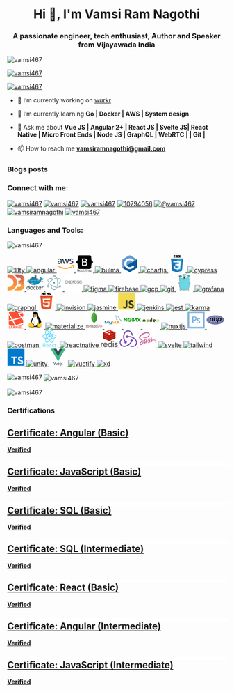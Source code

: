 <h1 align="center">Hi 👋, I'm Vamsi Ram Nagothi</h1>
<h3 align="center">A passionate engineer, tech enthusiast, Author and Speaker from Vijayawada India</h3>

<p align="left"> <img src="https://komarev.com/ghpvc/?username=vamsi467&label=Profile%20views&color=0e75b6&style=flat"
        alt="vamsi467" /> </p>

<p align="left"> <a href="https://github.com/ryo-ma/github-profile-trophy"><img
            src="https://github-profile-trophy.vercel.app/?username=vamsi467" alt="vamsi467" /></a> </p>

<p align="left"> <a href="https://twitter.com/vamsi467" target="blank"><img
            src="https://img.shields.io/twitter/follow/vamsi467?logo=twitter&style=for-the-badge" alt="vamsi467" /></a>
</p>

- 🔭 I’m currently working on [wurkr](https://app.wurkr.io/)

- 🌱 I’m currently learning **Go | Docker | AWS | System design**

- 💬 Ask me about **Vue JS | Angular 2+ | React JS | Svelte JS| React Native | Micro Front Ends | Node JS | GraphQL |
WebRTC | | Git |**

- 📫 How to reach me **vamsiramnagothi@gmail.com**

### Blogs posts
<!-- BLOG-POST-LIST:START -->
<!-- BLOG-POST-LIST:END -->

<h3 align="left">Connect with me:</h3>
<p align="left">
    <a href="https://codepen.io/vamsi467" target="blank"><img align="center"
            src="https://raw.githubusercontent.com/rahuldkjain/github-profile-readme-generator/master/src/images/icons/Social/codepen.svg"
            alt="vamsi467" height="30" width="40" /></a>
    <a href="https://twitter.com/vamsi467" target="blank"><img align="center"
            src="https://raw.githubusercontent.com/rahuldkjain/github-profile-readme-generator/master/src/images/icons/Social/twitter.svg"
            alt="vamsi467" height="30" width="40" /></a>
    <a href="https://linkedin.com/in/vamsi-ram-nagothi-16080b112/" target="blank"><img align="center"
            src="https://raw.githubusercontent.com/rahuldkjain/github-profile-readme-generator/master/src/images/icons/Social/linked-in-alt.svg"
            alt="vamsi467" height="30" width="40" /></a>
    <a href="https://stackoverflow.com/users/10794056" target="blank"><img align="center"
            src="https://raw.githubusercontent.com/rahuldkjain/github-profile-readme-generator/master/src/images/icons/Social/stack-overflow.svg"
            alt="10794056" height="30" width="40" /></a>
    <a href="https://medium.com/@vamsi467" target="blank"><img align="center"
            src="https://raw.githubusercontent.com/rahuldkjain/github-profile-readme-generator/master/src/images/icons/Social/medium.svg"
            alt="@vamsi467" height="30" width="40" /></a>
    <a href="https://www.hackerrank.com/vamsiramnagothi" target="blank"><img align="center"
            src="https://raw.githubusercontent.com/rahuldkjain/github-profile-readme-generator/master/src/images/icons/Social/hackerrank.svg"
            alt="vamsiramnagothi" height="30" width="40" /></a>
    <a href="https://www.leetcode.com/vamsi467" target="blank"><img align="center"
            src="https://raw.githubusercontent.com/rahuldkjain/github-profile-readme-generator/master/src/images/icons/Social/leet-code.svg"
            alt="vamsi467" height="30" width="40" /></a>
</p>

<h3 align="left">Languages and Tools:</h3>

<img src="https://img.shields.io/badge/test-test-informational?style=flat&logo=500px&logoColor=white&color=2bbc8a"
    alt="vamsi467" />
<p align="left"> <a href="https://www.11ty.dev/" target="_blank" rel="noreferrer"> <img
            src="https://gist.githubusercontent.com/vivek32ta/c7f7bf583c1fb1c58d89301ea40f37fd/raw/f4c85cce5790758286b8f155ef9a177710b995df/11ty.svg"
            alt="11ty" width="40" height="40" /> </a> <a href="https://angular.io" target="_blank" rel="noreferrer">
        <img src="https://angular.io/assets/images/logos/angular/angular.svg" alt="angular" width="40" height="40" />
    </a> <a href="https://aws.amazon.com" target="_blank" rel="noreferrer"> <img
            src="https://raw.githubusercontent.com/devicons/devicon/master/icons/amazonwebservices/amazonwebservices-original-wordmark.svg"
            alt="aws" width="40" height="40" /> </a> <a href="https://getbootstrap.com" target="_blank"
        rel="noreferrer"> <img
            src="https://raw.githubusercontent.com/devicons/devicon/master/icons/bootstrap/bootstrap-plain-wordmark.svg"
            alt="bootstrap" width="40" height="40" /> </a> <a href="https://bulma.io/" target="_blank" rel="noreferrer">
        <img src="https://raw.githubusercontent.com/gilbarbara/logos/804dc257b59e144eaca5bc6ffd16949752c6f789/logos/bulma.svg"
            alt="bulma" width="40" height="40" /> </a> <a href="https://www.cprogramming.com/" target="_blank"
        rel="noreferrer"> <img src="https://raw.githubusercontent.com/devicons/devicon/master/icons/c/c-original.svg"
            alt="c" width="40" height="40" /> </a> <a href="https://www.chartjs.org" target="_blank" rel="noreferrer">
        <img src="https://www.chartjs.org/media/logo-title.svg" alt="chartjs" width="40" height="40" /> </a> <a
        href="https://www.w3schools.com/css/" target="_blank" rel="noreferrer"> <img
            src="https://raw.githubusercontent.com/devicons/devicon/master/icons/css3/css3-original-wordmark.svg"
            alt="css3" width="40" height="40" /> </a> <a href="https://www.cypress.io" target="_blank" rel="noreferrer">
        <img src="https://raw.githubusercontent.com/simple-icons/simple-icons/6e46ec1fc23b60c8fd0d2f2ff46db82e16dbd75f/icons/cypress.svg"
            alt="cypress" width="40" height="40" /> </a> <a href="https://d3js.org/" target="_blank" rel="noreferrer">
        <img src="https://raw.githubusercontent.com/devicons/devicon/master/icons/d3js/d3js-original.svg" alt="d3js"
            width="40" height="40" /> </a> <a href="https://www.docker.com/" target="_blank" rel="noreferrer"> <img
            src="https://raw.githubusercontent.com/devicons/devicon/master/icons/docker/docker-original-wordmark.svg"
            alt="docker" width="40" height="40" /> </a> <a href="https://www.electronjs.org" target="_blank"
        rel="noreferrer"> <img
            src="https://raw.githubusercontent.com/devicons/devicon/master/icons/electron/electron-original.svg"
            alt="electron" width="40" height="40" /> </a> <a href="https://expressjs.com" target="_blank"
        rel="noreferrer"> <img
            src="https://raw.githubusercontent.com/devicons/devicon/master/icons/express/express-original-wordmark.svg"
            alt="express" width="40" height="40" /> </a> <a href="https://www.figma.com/" target="_blank"
        rel="noreferrer"> <img src="https://www.vectorlogo.zone/logos/figma/figma-icon.svg" alt="figma" width="40"
            height="40" /> </a> <a href="https://firebase.google.com/" target="_blank" rel="noreferrer"> <img
            src="https://www.vectorlogo.zone/logos/firebase/firebase-icon.svg" alt="firebase" width="40" height="40" />
    </a> <a href="https://cloud.google.com" target="_blank" rel="noreferrer"> <img
            src="https://www.vectorlogo.zone/logos/google_cloud/google_cloud-icon.svg" alt="gcp" width="40"
            height="40" /> </a> <a href="https://git-scm.com/" target="_blank" rel="noreferrer"> <img
            src="https://www.vectorlogo.zone/logos/git-scm/git-scm-icon.svg" alt="git" width="40" height="40" /> </a> <a
        href="https://golang.org" target="_blank" rel="noreferrer"> <img
            src="https://raw.githubusercontent.com/devicons/devicon/master/icons/go/go-original.svg" alt="go" width="40"
            height="40" /> </a> <a href="https://grafana.com" target="_blank" rel="noreferrer"> <img
            src="https://www.vectorlogo.zone/logos/grafana/grafana-icon.svg" alt="grafana" width="40" height="40" />
    </a> <a href="https://graphql.org" target="_blank" rel="noreferrer"> <img
            src="https://www.vectorlogo.zone/logos/graphql/graphql-icon.svg" alt="graphql" width="40" height="40" />
    </a> <a href="https://www.w3.org/html/" target="_blank" rel="noreferrer"> <img
            src="https://raw.githubusercontent.com/devicons/devicon/master/icons/html5/html5-original-wordmark.svg"
            alt="html5" width="40" height="40" /> </a> <a href="https://www.invisionapp.com/" target="_blank"
        rel="noreferrer"> <img src="https://www.vectorlogo.zone/logos/invisionapp/invisionapp-icon.svg" alt="invision"
            width="40" height="40" /> </a> <a href="https://jasmine.github.io/" target="_blank" rel="noreferrer"> <img
            src="https://www.vectorlogo.zone/logos/jasmine/jasmine-icon.svg" alt="jasmine" width="40" height="40" />
    </a> <a href="https://developer.mozilla.org/en-US/docs/Web/JavaScript" target="_blank" rel="noreferrer"> <img
            src="https://raw.githubusercontent.com/devicons/devicon/master/icons/javascript/javascript-original.svg"
            alt="javascript" width="40" height="40" /> </a> <a href="https://www.jenkins.io" target="_blank"
        rel="noreferrer"> <img src="https://www.vectorlogo.zone/logos/jenkins/jenkins-icon.svg" alt="jenkins" width="40"
            height="40" /> </a> <a href="https://jestjs.io" target="_blank" rel="noreferrer"> <img
            src="https://www.vectorlogo.zone/logos/jestjsio/jestjsio-icon.svg" alt="jest" width="40" height="40" /> </a>
    <a href="https://karma-runner.github.io/latest/index.html" target="_blank" rel="noreferrer"> <img
            src="https://raw.githubusercontent.com/detain/svg-logos/780f25886640cef088af994181646db2f6b1a3f8/svg/karma.svg"
            alt="karma" width="40" height="40" /> </a> <a href="https://laravel.com/" target="_blank" rel="noreferrer">
        <img src="https://raw.githubusercontent.com/devicons/devicon/master/icons/laravel/laravel-plain-wordmark.svg"
            alt="laravel" width="40" height="40" /> </a> <a href="https://www.linux.org/" target="_blank"
        rel="noreferrer"> <img
            src="https://raw.githubusercontent.com/devicons/devicon/master/icons/linux/linux-original.svg" alt="linux"
            width="40" height="40" /> </a> <a href="https://materializecss.com/" target="_blank" rel="noreferrer"> <img
            src="https://raw.githubusercontent.com/prplx/svg-logos/5585531d45d294869c4eaab4d7cf2e9c167710a9/svg/materialize.svg"
            alt="materialize" width="40" height="40" /> </a> <a href="https://www.mongodb.com/" target="_blank"
        rel="noreferrer"> <img
            src="https://raw.githubusercontent.com/devicons/devicon/master/icons/mongodb/mongodb-original-wordmark.svg"
            alt="mongodb" width="40" height="40" /> </a> <a href="https://www.mysql.com/" target="_blank"
        rel="noreferrer"> <img
            src="https://raw.githubusercontent.com/devicons/devicon/master/icons/mysql/mysql-original-wordmark.svg"
            alt="mysql" width="40" height="40" /> </a> <a href="https://www.nginx.com" target="_blank" rel="noreferrer">
        <img src="https://raw.githubusercontent.com/devicons/devicon/master/icons/nginx/nginx-original.svg" alt="nginx"
            width="40" height="40" /> </a> <a href="https://nodejs.org" target="_blank" rel="noreferrer"> <img
            src="https://raw.githubusercontent.com/devicons/devicon/master/icons/nodejs/nodejs-original-wordmark.svg"
            alt="nodejs" width="40" height="40" /> </a> <a href="https://nuxtjs.org/" target="_blank" rel="noreferrer">
        <img src="https://www.vectorlogo.zone/logos/nuxtjs/nuxtjs-icon.svg" alt="nuxtjs" width="40" height="40" /> </a>
    <a href="https://www.photoshop.com/en" target="_blank" rel="noreferrer"> <img
            src="https://raw.githubusercontent.com/devicons/devicon/master/icons/photoshop/photoshop-line.svg"
            alt="photoshop" width="40" height="40" /> </a> <a href="https://www.php.net" target="_blank"
        rel="noreferrer"> <img
            src="https://raw.githubusercontent.com/devicons/devicon/master/icons/php/php-original.svg" alt="php"
            width="40" height="40" /> </a> <a href="https://postman.com" target="_blank" rel="noreferrer"> <img
            src="https://www.vectorlogo.zone/logos/getpostman/getpostman-icon.svg" alt="postman" width="40"
            height="40" /> </a> <a href="https://reactjs.org/" target="_blank" rel="noreferrer"> <img
            src="https://raw.githubusercontent.com/devicons/devicon/master/icons/react/react-original-wordmark.svg"
            alt="react" width="40" height="40" /> </a> <a href="https://reactnative.dev/" target="_blank"
        rel="noreferrer"> <img src="https://reactnative.dev/img/header_logo.svg" alt="reactnative" width="40"
            height="40" /> </a> <a href="https://redis.io" target="_blank" rel="noreferrer"> <img
            src="https://raw.githubusercontent.com/devicons/devicon/master/icons/redis/redis-original-wordmark.svg"
            alt="redis" width="40" height="40" /> </a> <a href="https://redux.js.org" target="_blank" rel="noreferrer">
        <img src="https://raw.githubusercontent.com/devicons/devicon/master/icons/redux/redux-original.svg" alt="redux"
            width="40" height="40" /> </a> <a href="https://sass-lang.com" target="_blank" rel="noreferrer"> <img
            src="https://raw.githubusercontent.com/devicons/devicon/master/icons/sass/sass-original.svg" alt="sass"
            width="40" height="40" /> </a> <a href="https://svelte.dev" target="_blank" rel="noreferrer"> <img
            src="https://upload.wikimedia.org/wikipedia/commons/1/1b/Svelte_Logo.svg" alt="svelte" width="40"
            height="40" /> </a> <a href="https://tailwindcss.com/" target="_blank" rel="noreferrer"> <img
            src="https://www.vectorlogo.zone/logos/tailwindcss/tailwindcss-icon.svg" alt="tailwind" width="40"
            height="40" /> </a> <a href="https://www.typescriptlang.org/" target="_blank" rel="noreferrer"> <img
            src="https://raw.githubusercontent.com/devicons/devicon/master/icons/typescript/typescript-original.svg"
            alt="typescript" width="40" height="40" /> </a> <a href="https://unity.com/" target="_blank"
        rel="noreferrer"> <img src="https://www.vectorlogo.zone/logos/unity3d/unity3d-icon.svg" alt="unity" width="40"
            height="40" /> </a> <a href="https://vuejs.org/" target="_blank" rel="noreferrer"> <img
            src="https://raw.githubusercontent.com/devicons/devicon/master/icons/vuejs/vuejs-original-wordmark.svg"
            alt="vuejs" width="40" height="40" /> </a> <a href="https://vuetifyjs.com/en/" target="_blank"
        rel="noreferrer"> <img src="https://bestofjs.org/logos/vuetify.svg" alt="vuetify" width="40" height="40" /> </a>
    <a href="https://www.adobe.com/products/xd.html" target="_blank" rel="noreferrer"> <img
            src="https://cdn.worldvectorlogo.com/logos/adobe-xd.svg" alt="xd" width="40" height="40" /> </a> </p>

<p><img align="left"
        src="https://github-readme-stats.vercel.app/api/top-langs?username=vamsi467&show_icons=true&locale=en&layout=compact"
        alt="vamsi467" /></p>

<p>&nbsp;<img align="center"
        src="https://github-readme-stats.vercel.app/api?username=vamsi467&show_icons=true&locale=en" alt="vamsi467" />
</p>

<p><img align="center" src="https://github-readme-streak-stats.herokuapp.com/?user=vamsi467&" alt="vamsi467" /></p>

### Certifications


<div class="passed-certificates-list"><a class="certificate-link passed-certificate passed-certificate--active"
        data-event-category="HRC Skills" data-event-label="CertificateIcon" data-analytics="CertificateIcon"
        data-attr1="angular_basic" data-cd-skill-name="angular_basic" href="/certificates/e93f27e62967">
        <div class="certificate certificate-v2">
            <div class="certificate-container">
                <h2 class="certificate-heading"><span class="sr-only">Certificate: </span>Angular (Basic)</h2><span
                    class="certificate-heading certificate-heading-green"
                    aria-hidden="true"><strong>Verified</strong></span>
            </div>
        </div>
    </a><a class="certificate-link passed-certificate" data-event-category="HRC Skills"
        data-event-label="CertificateIcon" data-analytics="CertificateIcon" data-attr1="javascript_basic"
        data-cd-skill-name="javascript_basic" href="/certificates/ea47410a3529">
        <div class="certificate certificate-v2">
            <div class="folded-corner"
                style="background-color: rgb(255, 255, 255); box-shadow: rgb(255, 255, 255) 3px -3px 0px 3px, rgba(0, 0, 0, 0.25) -4px 4px 6px;">
            </div>
            <div class="certificate-container">
                <h2 class="certificate-heading"><span class="sr-only">Certificate: </span>JavaScript (Basic)</h2><span
                    class="certificate-heading certificate-heading-green"
                    aria-hidden="true"><strong>Verified</strong></span>
            </div>
        </div>
    </a><a class="certificate-link passed-certificate" data-event-category="HRC Skills"
        data-event-label="CertificateIcon" data-analytics="CertificateIcon" data-attr1="sql_basic"
        data-cd-skill-name="sql_basic" href="/certificates/cf1d375a4bad">
        <div class="certificate certificate-v2">
            <div class="folded-corner"
                style="background-color: rgb(255, 255, 255); box-shadow: rgb(255, 255, 255) 3px -3px 0px 3px, rgba(0, 0, 0, 0.25) -4px 4px 6px;">
            </div>
            <div class="certificate-container">
                <h2 class="certificate-heading"><span class="sr-only">Certificate: </span>SQL (Basic)</h2><span
                    class="certificate-heading certificate-heading-green"
                    aria-hidden="true"><strong>Verified</strong></span>
            </div>
        </div>
    </a><a class="certificate-link passed-certificate" data-event-category="HRC Skills"
        data-event-label="CertificateIcon" data-analytics="CertificateIcon" data-attr1="sql_intermediate"
        data-cd-skill-name="sql_intermediate" href="/certificates/755ea27aff96">
        <div class="certificate certificate-v2">
            <div class="folded-corner"
                style="background-color: rgb(255, 255, 255); box-shadow: rgb(255, 255, 255) 3px -3px 0px 3px, rgba(0, 0, 0, 0.25) -4px 4px 6px;">
            </div>
            <div class="certificate-container">
                <h2 class="certificate-heading"><span class="sr-only">Certificate: </span>SQL (Intermediate)</h2><span
                    class="certificate-heading certificate-heading-green"
                    aria-hidden="true"><strong>Verified</strong></span>
            </div>
        </div>
    </a><a class="certificate-link passed-certificate" data-event-category="HRC Skills"
        data-event-label="CertificateIcon" data-analytics="CertificateIcon" data-attr1="react_basic"
        data-cd-skill-name="react_basic" href="/certificates/6ae8ae8ef9c3">
        <div class="certificate certificate-v2">
            <div class="folded-corner"
                style="background-color: rgb(255, 255, 255); box-shadow: rgb(255, 255, 255) 3px -3px 0px 3px, rgba(0, 0, 0, 0.25) -4px 4px 6px;">
            </div>
            <div class="certificate-container">
                <h2 class="certificate-heading"><span class="sr-only">Certificate: </span>React (Basic)</h2><span
                    class="certificate-heading certificate-heading-green"
                    aria-hidden="true"><strong>Verified</strong></span>
            </div>
        </div>
    </a><a class="certificate-link passed-certificate" data-event-category="HRC Skills"
        data-event-label="CertificateIcon" data-analytics="CertificateIcon" data-attr1="angular_intermediate"
        data-cd-skill-name="angular_intermediate" href="/certificates/5022794bb661">
        <div class="certificate certificate-v2">
            <div class="folded-corner"
                style="background-color: rgb(255, 255, 255); box-shadow: rgb(255, 255, 255) 3px -3px 0px 3px, rgba(0, 0, 0, 0.25) -4px 4px 6px;">
            </div>
            <div class="certificate-container">
                <h2 class="certificate-heading"><span class="sr-only">Certificate: </span>Angular (Intermediate)</h2>
                <span class="certificate-heading certificate-heading-green"
                    aria-hidden="true"><strong>Verified</strong></span>
            </div>
        </div>
    </a><a class="certificate-link passed-certificate wider-certificate-name" data-event-category="HRC Skills"
        data-event-label="CertificateIcon" data-analytics="CertificateIcon" data-attr1="javascript_intermediate"
        data-cd-skill-name="javascript_intermediate" href="/certificates/4cbb8a966b96">
        <div class="certificate certificate-v2">
            <div class="folded-corner"
                style="background-color: rgb(255, 255, 255); box-shadow: rgb(255, 255, 255) 3px -3px 0px 3px, rgba(0, 0, 0, 0.25) -4px 4px 6px;">
            </div>
            <div class="certificate-container">
                <h2 class="certificate-heading"><span class="sr-only">Certificate: </span>JavaScript (Intermediate)</h2>
                <span class="certificate-heading certificate-heading-green"
                    aria-hidden="true"><strong>Verified</strong></span>
            </div>
        </div>
    </a></div>

